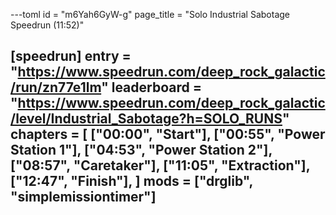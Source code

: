 ---toml
id = "m6Yah6GyW-g"
page_title = "Solo Industrial Sabotage Speedrun (11:52)"

[speedrun]
entry = "https://www.speedrun.com/deep_rock_galactic/run/zn77e1lm"
leaderboard = "https://www.speedrun.com/deep_rock_galactic/level/Industrial_Sabotage?h=SOLO_RUNS"
chapters = [
  ["00:00", "Start"],
  ["00:55", "Power Station 1"],
  ["04:53", "Power Station 2"],
  ["08:57", "Caretaker"],
  ["11:05", "Extraction"],
  ["12:47", "Finish"],
]
mods = ["drglib", "simplemissiontimer"]
---
